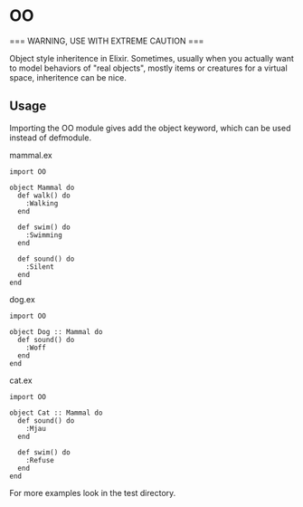 # OO

=== WARNING, USE WITH EXTREME CAUTION ===

Object style inheritence in Elixir.
Sometimes, usually when you actually want to model behaviors of "real objects", mostly items or creatures for a virtual space, inheritence can be nice.

## Usage
Importing the OO module gives add the object keyword, which can be used instead of defmodule.

mammal.ex
```
import OO

object Mammal do
  def walk() do
    :Walking
  end

  def swim() do
    :Swimming
  end

  def sound() do
    :Silent
  end
end
```

dog.ex
```
import OO

object Dog :: Mammal do
  def sound() do
    :Woff
  end
end
```

cat.ex
```
import OO

object Cat :: Mammal do
  def sound() do
    :Mjau
  end

  def swim() do
    :Refuse
  end
end
```

For more examples look in the test directory.